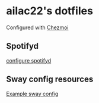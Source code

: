# ailac22's dotfiles

Configured with [Chezmoi](https://www.chezmoi.io/)
## Spotifyd

[configure spotifyd](https://spotifyd.github.io/spotifyd/config/File.html)

## Sway config resources

[Example sway config](https://www.fosskers.ca/en/blog/wayland)
